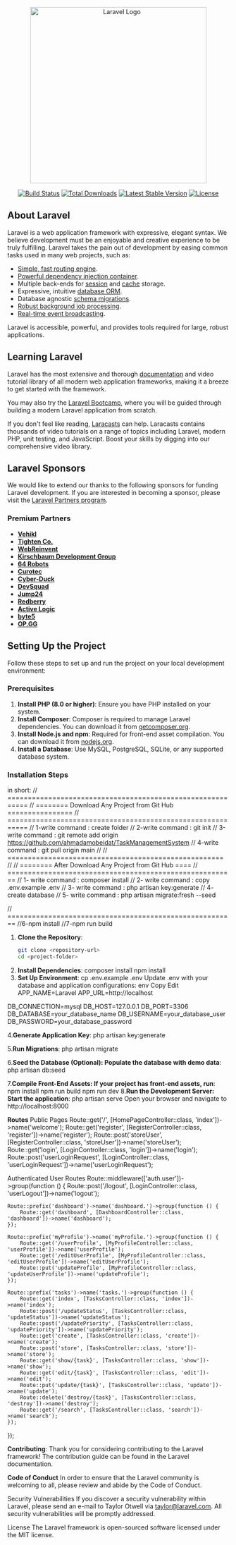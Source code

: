 <p align="center"><a href="https://laravel.com" target="_blank"><img src="https://raw.githubusercontent.com/laravel/art/master/logo-lockup/5%20SVG/2%20CMYK/1%20Full%20Color/laravel-logolockup-cmyk-red.svg" width="400" alt="Laravel Logo"></a></p>

<p align="center">
<a href="https://github.com/laravel/framework/actions"><img src="https://github.com/laravel/framework/workflows/tests/badge.svg" alt="Build Status"></a>
<a href="https://packagist.org/packages/laravel/framework"><img src="https://img.shields.io/packagist/dt/laravel/framework" alt="Total Downloads"></a>
<a href="https://packagist.org/packages/laravel/framework"><img src="https://img.shields.io/packagist/v/laravel/framework" alt="Latest Stable Version"></a>
<a href="https://packagist.org/packages/laravel/framework"><img src="https://img.shields.io/packagist/l/laravel/framework" alt="License"></a>
</p>

## About Laravel

Laravel is a web application framework with expressive, elegant syntax. We believe development must be an enjoyable and creative experience to be truly fulfilling. Laravel takes the pain out of development by easing common tasks used in many web projects, such as:

- [Simple, fast routing engine](https://laravel.com/docs/routing).
- [Powerful dependency injection container](https://laravel.com/docs/container).
- Multiple back-ends for [session](https://laravel.com/docs/session) and [cache](https://laravel.com/docs/cache) storage.
- Expressive, intuitive [database ORM](https://laravel.com/docs/eloquent).
- Database agnostic [schema migrations](https://laravel.com/docs/migrations).
- [Robust background job processing](https://laravel.com/docs/queues).
- [Real-time event broadcasting](https://laravel.com/docs/broadcasting).

Laravel is accessible, powerful, and provides tools required for large, robust applications.

## Learning Laravel

Laravel has the most extensive and thorough [documentation](https://laravel.com/docs) and video tutorial library of all modern web application frameworks, making it a breeze to get started with the framework.

You may also try the [Laravel Bootcamp](https://bootcamp.laravel.com), where you will be guided through building a modern Laravel application from scratch.

If you don't feel like reading, [Laracasts](https://laracasts.com) can help. Laracasts contains thousands of video tutorials on a range of topics including Laravel, modern PHP, unit testing, and JavaScript. Boost your skills by digging into our comprehensive video library.

## Laravel Sponsors

We would like to extend our thanks to the following sponsors for funding Laravel development. If you are interested in becoming a sponsor, please visit the [Laravel Partners program](https://partners.laravel.com).

### Premium Partners

- **[Vehikl](https://vehikl.com/)**
- **[Tighten Co.](https://tighten.co)**
- **[WebReinvent](https://webreinvent.com/)**
- **[Kirschbaum Development Group](https://kirschbaumdevelopment.com)**
- **[64 Robots](https://64robots.com)**
- **[Curotec](https://www.curotec.com/services/technologies/laravel/)**
- **[Cyber-Duck](https://cyber-duck.co.uk)**
- **[DevSquad](https://devsquad.com/hire-laravel-developers)**
- **[Jump24](https://jump24.co.uk)**
- **[Redberry](https://redberry.international/laravel/)**
- **[Active Logic](https://activelogic.com)**
- **[byte5](https://byte5.de)**
- **[OP.GG](https://op.gg)**

## Setting Up the Project

Follow these steps to set up and run the project on your local development environment:

### Prerequisites

1. **Install PHP (8.0 or higher)**: Ensure you have PHP installed on your system.
2. **Install Composer**: Composer is required to manage Laravel dependencies. You can download it from [getcomposer.org](https://getcomposer.org).
3. **Install Node.js and npm**: Required for front-end asset compilation. You can download it from [nodejs.org](https://nodejs.org).
4. **Install a Database**: Use MySQL, PostgreSQL, SQLite, or any supported database system.

### Installation Steps

in short:
// ===========================================================
// ======== Download Any Project from Git Hub ================
// ===========================================================
// 1-write command : create folder
// 2-write command : git init
// 3-write command : git remote add origin https://github.com/ahmadamobeidat/TaskManagementSystem
// 4-write command : git pull origin main
// // =====================================================
// // ======== After Download Any Project from Git Hub ====
// ========================================================
// 1- write command : composer install
// 2- write command : copy .env.example .env
// 3- write command : php artisan key:generate
// 4- create database
// 5- write command : php artisan migrate:fresh --seed

// ========================================================
//6-npm install
//7-npm run build



1. **Clone the Repository**:
   ```bash
   git clone <repository-url>
   cd <project-folder>
2. **Install Dependencies**:
composer install
npm install
3. **Set Up Environment**:
cp .env.example .env
Update .env with your database and application configurations:
env
Copy
Edit
APP_NAME=Laravel
APP_URL=http://localhost

DB_CONNECTION=mysql
DB_HOST=127.0.0.1
DB_PORT=3306
DB_DATABASE=your_database_name
DB_USERNAME=your_database_user
DB_PASSWORD=your_database_password

4.**Generate Application Key**:
php artisan key:generate

5.**Run Migrations**:
php artisan migrate

6.**Seed the Database (Optional): Populate the database with demo data**:
php artisan db:seed

7.**Compile Front-End Assets: If your project has front-end assets, run**:
npm install
npm run build
npm run dev
8.**Run the Development Server: Start the application**:
php artisan serve
Open your browser and navigate to http://localhost:8000

**Routes**
Public Pages
Route::get('/', [HomePageController::class, 'index'])->name('welcome');
Route::get('register', [RegisterController::class, 'register'])->name('register');
Route::post('storeUser', [RegisterController::class, 'storeUser'])->name('storeUser');
Route::get('login', [LoginController::class, 'login'])->name('login');
Route::post('userLoginRequest', [LoginController::class, 'userLoginRequest'])->name('userLoginRequest');

Authenticated User Routes
Route::middleware(['auth.user'])->group(function () {
    Route::post('/logout', [LoginController::class, 'userLogout'])->name('logout');
    
    Route::prefix('dashboard')->name('dashboard.')->group(function () {
        Route::get('dashboard', [DashboardController::class, 'dashboard'])->name('dashboard');
    });

    Route::prefix('myProfile')->name('myProfile.')->group(function () {
        Route::get('/userProfile', [MyProfileController::class, 'userProfile'])->name('userProfile');
        Route::get('/editUserProfile', [MyProfileController::class, 'editUserProfile'])->name('editUserProfile');
        Route::put('updateProfile', [MyProfileController::class, 'updateUserProfile'])->name('updateProfile');
    });

    Route::prefix('tasks')->name('tasks.')->group(function () {
        Route::get('index', [TasksController::class, 'index'])->name('index');
        Route::post('/updateStatus', [TasksController::class, 'updateStatus'])->name('updateStatus');
        Route::post('/updatePriority', [TasksController::class, 'updatePriority'])->name('updatePriority');
        Route::get('create', [TasksController::class, 'create'])->name('create');
        Route::post('store', [TasksController::class, 'store'])->name('store');
        Route::get('show/{task}', [TasksController::class, 'show'])->name('show');
        Route::get('edit/{task}', [TasksController::class, 'edit'])->name('edit');
        Route::put('update/{task}', [TasksController::class, 'update'])->name('update');
        Route::delete('destroy/{task}', [TasksController::class, 'destroy'])->name('destroy');
        Route::get('/search', [TasksController::class, 'search'])->name('search');
    });
});


**Contributing**:
Thank you for considering contributing to the Laravel framework! The contribution guide can be found in the Laravel documentation.

**Code of Conduct**
In order to ensure that the Laravel community is welcoming to all, please review and abide by the Code of Conduct.

Security Vulnerabilities
If you discover a security vulnerability within Laravel, please send an e-mail to Taylor Otwell via taylor@laravel.com. All security vulnerabilities will be promptly addressed.

License
The Laravel framework is open-sourced software licensed under the MIT license.



